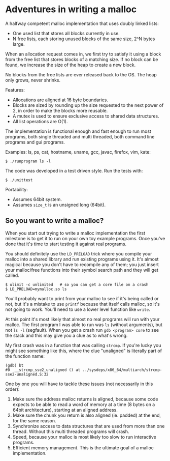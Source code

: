 # Adventures in writing a malloc

A halfway competent malloc implementation that uses doubly linked lists:

- One used list that stores all blocks currently in use.
- N free lists, each storing unused blocks of the same size, 2^N bytes
  large.

When an allocation request comes in, we first try to satisfy it using a block
from the free list that stores blocks of a matching size. If no block can be
found, we increase the size of the heap to create a new block.

No blocks from the free lists are ever released back to the OS. The heap only
grows, never shrinks.

Features:
- Allocations are aligned at 16 byte boundaries.
- Blocks are sized by rounding up the size requested to the next power of 2,
  in order to make the blocks more reusable.
- A mutex is used to ensure exclusive access to shared data structures.
- All list operations are O(1).

The implementation is functional enough and fast enough to run most programs,
both single threaded and multi threaded, both command line programs and gui
programs.

Examples: ls, ps, cat, hostname, uname, gcc, javac, firefox, vim, kate:

```
$ ./runprogram ls -l
```

The code was developed in a test driven style. Run the tests with:

```
$ ./unittest
```

Portability:

* Assumes 64bit system.
* Assumes `size_t` is an unsigned long (64bit).


## So you want to write a malloc?

When you start out trying to write a malloc implementation the first milestone
is to get it to run on your own toy example programs. Once you've done that
it's time to start testing it against real programs.

You should definitely use the `LD_PRELOAD` trick where you compile your malloc
into a shared library and run existing programs using it. It's almost magical
because you don't have to recompile any of them; you just insert your
malloc/free functions into their symbol search path and they will get called.

```
$ ulimit -c unlimited   # so you can get a core file on a crash
$ LD_PRELOAD=mymalloc.so ls
```

You'll probably want to print from your malloc to see if it's being called or
not, but it's a mistake to use `printf` because that itself calls malloc, so
it's not going to work. You'll need to use a lower level function like `write`.

At this point it's most likely that almost no real programs will run with your
malloc.  The first program I was able to run was `ls` (without arguments), but
not `ls -l` (segfault).  When you get a crash run `gdb <program> core` to see
the stack and this may give you a clue as to what's wrong. 

My first crash was in a function that was calling `strcmp`. If you're lucky you
might see something like this, where the clue "unaligned" is literally part of
the function name:

```
(gdb) bt
#0  __strcmp_sse2_unaligned () at ../sysdeps/x86_64/multiarch/strcmp-sse2-unaligned.S:32
```

One by one you will have to tackle these issues (not necessarily in this order):

1. Make sure the address malloc returns is aligned, because some code expects
   to be able to read a word of memory at a time (8 bytes on a 64bit
   architecture), starting at an aligned address.
2. Make sure the chunk you return is also aligned (ie. padded) at the end, for
   the same reason.
3. Synchronize access to data structures that are used from more than one
   thread. Without this multi threaded programs will crash.
4. Speed, because your malloc is most likely too slow to run interactive
   programs.
5. Efficient memory management. This is the ultimate goal of a malloc
   implementation.
